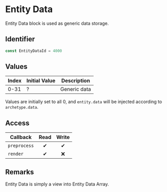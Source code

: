 # Entity Data

Entity Data block is used as generic data storage.

## Identifier

```ts
const EntityDataId = 4000
```

## Values

| Index | Initial Value | Description  |
| ----- | ------------- | ------------ |
| 0-31  | ?             | Generic data |

Values are initially set to all 0, and `entity.data` will be injected according to `archetype.data`.

## Access

| Callback     | Read | Write |
| ------------ | :--: | :---: |
| `preprocess` |  ✔   |   ✔   |
| `render`     |  ✔   |  ❌   |

## Remarks

Entity Data is simply a view into Entity Data Array.
